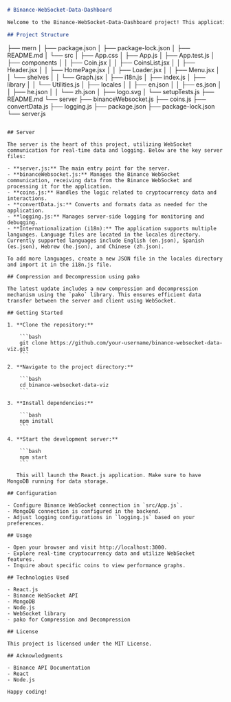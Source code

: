 ```markdown
# Binance-WebSocket-Data-Dashboard

Welcome to the Binance-WebSocket-Data-Dashboard project! This application fetches real-time cryptocurrency data from Binance WebSocket, displays it to the user using WebSocket, and saves the data in MongoDB. Users can inquire about specific coins, and the application will generate a graph depicting the coin's performance at the requested time.

## Project Structure
```
├── mern
│   ├── package.json
│   ├── package-lock.json
│   ├── README.md
│   └── src
│       ├── App.css
│       ├── App.js
│       ├── App.test.js
│       ├── components
│       │   ├── Coin.jsx
│       │   ├── CoinsList.jsx
│       │   ├── Header.jsx
│       │   ├── HomePage.jsx
│       │   ├── Loader.jsx
│       │   ├── Menu.jsx
│       │   └── shelves
│       │       └── Graph.jsx
│       ├── i18n.js
│       ├── index.js
│       ├── library
│       │   └── Utilities.js
│       ├── locales
│       │   ├── en.json
│       │   ├── es.json
│       │   ├── he.json
│       │   └── zh.json
│       ├── logo.svg
│       └── setupTests.js
├── README.md
└── server
    ├── binanceWebsocket.js
    ├── coins.js
    ├── convertData.js
    ├── logging.js
    ├── package.json
    ├── package-lock.json
    └── server.js
```

## Server

The server is the heart of this project, utilizing WebSocket communication for real-time data and logging. Below are the key server files:

- **server.js:** The main entry point for the server.
- **binanceWebsocket.js:** Manages the Binance WebSocket communication, receiving data from the Binance WebSocket and processing it for the application.
- **coins.js:** Handles the logic related to cryptocurrency data and interactions.
- **convertData.js:** Converts and formats data as needed for the application.
- **logging.js:** Manages server-side logging for monitoring and debugging.
- **Internationalization (i18n):** The application supports multiple languages. Language files are located in the locales directory. Currently supported languages include English (en.json), Spanish (es.json), Hebrew (he.json), and Chinese (zh.json).

To add more languages, create a new JSON file in the locales directory and import it in the i18n.js file.

## Compression and Decompression using pako

The latest update includes a new compression and decompression mechanism using the `pako` library. This ensures efficient data transfer between the server and client using WebSocket.

## Getting Started

1. **Clone the repository:**

    ```bash
    git clone https://github.com/your-username/binance-websocket-data-viz.git
    ```

2. **Navigate to the project directory:**

    ```bash
    cd binance-websocket-data-viz
    ```

3. **Install dependencies:**

    ```bash
    npm install
    ```

4. **Start the development server:**

    ```bash
    npm start
    ```

   This will launch the React.js application. Make sure to have MongoDB running for data storage.

## Configuration

- Configure Binance WebSocket connection in `src/App.js`.
- MongoDB connection is configured in the backend.
- Adjust logging configurations in `logging.js` based on your preferences.

## Usage

- Open your browser and visit http://localhost:3000.
- Explore real-time cryptocurrency data and utilize WebSocket features.
- Inquire about specific coins to view performance graphs.

## Technologies Used

- React.js
- Binance WebSocket API
- MongoDB
- Node.js
- WebSocket library
- pako for Compression and Decompression

## License

This project is licensed under the MIT License.

## Acknowledgments

- Binance API Documentation
- React
- Node.js

Happy coding!
```
